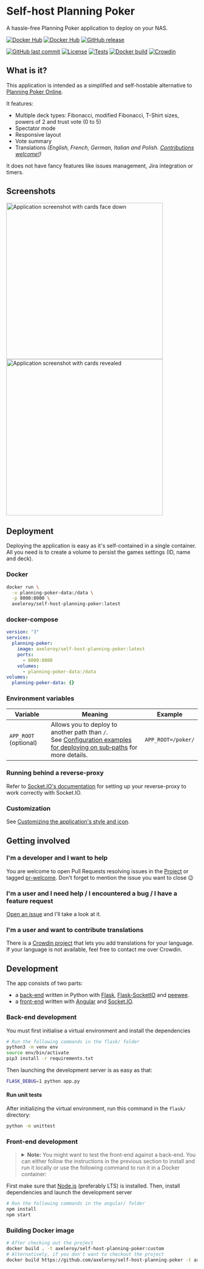 # Self-host Planning Poker

A hassle-free Planning Poker application to deploy on your NAS.

[![Docker Hub](https://img.shields.io/docker/v/axeleroy/self-host-planning-poker?sort=semver&logo=docker)](https://hub.docker.com/r/axeleroy/self-host-planning-poker/tags)
[![Docker Hub](https://img.shields.io/docker/pulls/axeleroy/self-host-planning-poker?logo=docker)](https://hub.docker.com/r/axeleroy/self-host-planning-poker/tags)
[![GitHub release](https://img.shields.io/github/v/release/axeleroy/self-host-planning-poker?logo=github&logoColor=959DA5)](https://github.com/axeleroy/self-host-planning-poker/pkgs/container/self-host-planning-poker)

[![GitHub last commit](https://img.shields.io/github/last-commit/axeleroy/self-host-planning-poker?logo=github&logoColor=959DA5)](https://github.com/axeleroy/self-host-planning-poker/commits/main)
[![License](https://img.shields.io/github/license/axeleroy/self-host-planning-poker?logo=github&logoColor=959DA5)](https://github.com/axeleroy/self-host-planning-poker/blob/main/LICENSE)
[![Tests](https://github.com/axeleroy/self-host-planning-poker/actions/workflows/tests.yml/badge.svg)](https://github.com/axeleroy/self-host-planning-poker/actions/workflows/tests.yml)
[![Docker build](https://github.com/axeleroy/self-host-planning-poker/actions/workflows/publish.yml/badge.svg)](https://github.com/axeleroy/self-host-planning-poker/actions/workflows/publish.yml)
[![Crowdin](https://badges.crowdin.net/self-host-planning-poker/localized.svg)](https://crowdin.com/project/self-host-planning-poker)

## What is it?

This application is intended as a simplified and self-hostable alternative to
[Planning Poker Online](https://planningpokeronline.com/).

It features:

  * Multiple deck types: Fibonacci, modified Fibonacci, T-Shirt sizes, powers of 2 and trust vote (0 to 5)
  * Spectator mode
  * Responsive layout
  * Vote summary
  * Translations _(English, French, German, Italian and Polish. [Contributions welcome!](#im-a-user-and-want-to-contribute-translations))_
 
It does not have fancy features like issues management, Jira integration or timers.

## Screenshots
<a href="https://github.com/axeleroy/self-host-planning-poker/blob/main/assets/screenshot.png"><img alt="Application screenshot with cards face down" src="https://github.com/axeleroy/self-host-planning-poker/blob/main/assets/screenshot.png" width="412px"></a>
<a href="https://github.com/axeleroy/self-host-planning-poker/blob/main/assets/screenshot.png"><img alt="Application screenshot with cards revealed" src="https://github.com/axeleroy/self-host-planning-poker/blob/main/assets/screenshot-revealed.png" width="412px"></a>

## Deployment

Deploying the application is easy as it's self-contained in a single container.
All you need is to create a volume to persist the games settings (ID, name and deck).

### Docker
```bash
docker run \
  -v planning-poker-data:/data \
  -p 8000:8000 \
  axeleroy/self-host-planning-poker:latest
```

### docker-compose
```yml
version: "3"
services:
  planning-poker:
    image: axeleroy/self-host-planning-poker:latest
    ports:
      - 8000:8000
    volumes:
      - planning-poker-data:/data
volumes:
  planning-poker-data: {}
```

### Environment variables

| Variable              | Meaning                                                                                                                                                                                                                                          | Example            |
|-----------------------|--------------------------------------------------------------------------------------------------------------------------------------------------------------------------------------------------------------------------------------------------|--------------------|
| `APP_ROOT` (optional) | Allows you to deploy to another path than `/`.<br>See [Configuration examples for deploying on sub‐paths](https://github.com/axeleroy/self-host-planning-poker/wiki/Configuration-examples-for-deploying-on-sub%E2%80%90paths) for more details. | `APP_ROOT=/poker/` |

### Running behind a reverse-proxy

Refer to [Socket.IO's documentation](https://socket.io/docs/v4/reverse-proxy/)  for setting up your reverse-proxy to work correctly with Socket.IO.

### Customization

See [Customizing the application's style and icon](https://github.com/axeleroy/self-host-planning-poker/wiki/Customizing-the-application's-style-and-icon).

## Getting involved

### I'm a developer and I want to help

You are welcome to open Pull Requests resolving issues in the [Project](https://github.com/users/axeleroy/projects/1/views/1) or 
tagged [pr-welcome](https://github.com/axeleroy/self-host-planning-poker/issues?q=is%3Aissue+is%3Aopen+label%3Apr-welcome).
Don't forget to mention the issue you want to close 😉

### I'm a user and I need help / I encountered a bug / I have a feature request

[Open an issue](https://github.com/axeleroy/self-host-planning-poker/issues/new) and I'll take a look at it.

### I'm a user and want to contribute translations

There is a [Crowdin project](https://crowdin.com/project/self-host-planning-poker) that lets you add translations for
your language. If your language is not available, feel free to contact me over Crowdin.

## Development

The app consists of two parts:

* a [back-end](flask/) written in Python with [Flask](https://flask.palletsprojects.com/), [Flask-SocketIO](https://flask-socketio.readthedocs.io/en/latest/index.html) and [peewee](http://docs.peewee-orm.com/en/latest/).
* a [front-end](angular/) written with [Angular](https://angular.io) and [Socket.IO](https://socket.io/).

### Back-end development

You must first initialise a virtual environment and install the dependencies

```sh
# Run the following commands in the flask/ folder
python3 -m venv env
source env/bin/activate
pip3 install -r requirements.txt
```

Then launching the development server is as easy as that:
```bash
FLASK_DEBUG=1 python app.py
```

#### Run unit tests

After initializing the virtual environment, run this command in the `flask/` directory:
```sh
python -m unittest
```

### Front-end development

> <details>
> <summary>
> <b>Note:</b> You might want to test the front-end against a back-end. You can either follow the instructions in the
> previous section to install and run it locally or use the following command to run it in a Docker container:
> </summary>
>
> ```bash
> docker run --rm -it \
>   -v $(pwd)/flask:/app \
>   -p 5000:5000 \
>   python:3.11-slim \
>   bash -c "cd /app; pip install -r requirements.txt; FLASK_DEBUG=1 gunicorn --worker-class eventlet -w 1 app:app --bind 0.0.0.0:5000"
> ```
> </details>

First make sure that [Node.js](https://nodejs.org/en/) (preferably LTS) is installed.
Then, install dependencies and launch the development server

```sh
# Run the following commands in the angular/ folder
npm install
npm start
```

### Building Docker image

```sh
# After checking out the project
docker build . -t axeleroy/self-host-planning-poker:custom
# Alternatively, if you don't want to checkout the project
docker build https://github.com/axeleroy/self-host-planning-poker -t axeleroy/self-host-planning-poker:custom
```
